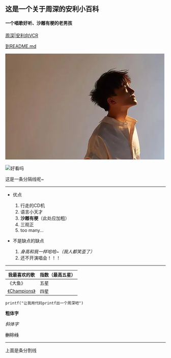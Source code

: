 ## 这是一个关于周深的安利小百科

#### 一个唱歌好听、沙雕有梗的老男孩

[周深|安利向VCR](https://www.bilibili.com/video/BV16p4y1Y71u?p=1&share_medium=android&share_plat=android&share_source=COPY&share_tag=s_i&timestamp=1619794259&unique_k=FuWTdT)

[到README.md](README.md)

![周深](zhoushen.jpg)

![好看吗](https://img2.baidu.com/it/u=3589640735,1617781498&fm=26&fmt=auto&gp=0.jpg)



这是一条分隔线呢~

***

* 优点
  1. 行走的CD机
  2. 语言小天才
  3. **沙雕有梗**（此处应加粗）
  4. 三观正
  5. too many...

* 不是缺点的缺点
  1. *身高和我一样哈哈~（我人都笑歪了）*
  2. 还不开演唱会！！！

***

| 我最喜欢的歌                                                 | 指数（最高五星） |
| ------------------------------------------------------------ | ---------------- |
| 《大鱼》                                                     | 五星             |
| [《Champions》](https://www.bilibili.com/video/BV1v64y1U7L9?from=search&seid=56941162623271517) | 四星             |

`printf("让我用代码printf出一个周深吧")`



**粗体字**

*斜体字*

~~删除线~~

***

上面是条分割线

